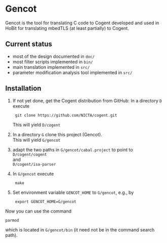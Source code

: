 Gencot
======

Gencot is the tool for translating C code to Cogent developed and used in HoBit
for translating mbedTLS (at least partially)
to Cogent.

Current status
--------------

- most of the design documented in `doc/`
- most filter scripts implemented in `bin/`
- main translation implemented in `src/`
- parameter modification analysis tool implemented in `src/`

Installation
------------

1. If not yet done, get the Cogent distribution from GitHub: In a directory `D` execute

        git clone https://github.com/NICTA/cogent.git
    This will yield `D/cogent`
2. In a directory `G` clone this project (Gencot).  
    This will yield `G/gencot`
3. adapt the two paths in `G/gencot/cabal.project` to point to  
  `D/cogent/cogent`  
  and  
  `D/cogent/isa-parser`
4. In `G/gencot` execute

        make
5. Set environment variable `GENCOT_HOME` to `G/gencot`, e.g., by

        export GENCOT_HOME=G/gencot

Now you can use the command

    parmod
which is located in `G/gencot/bin` (it need not be in the command search path).
